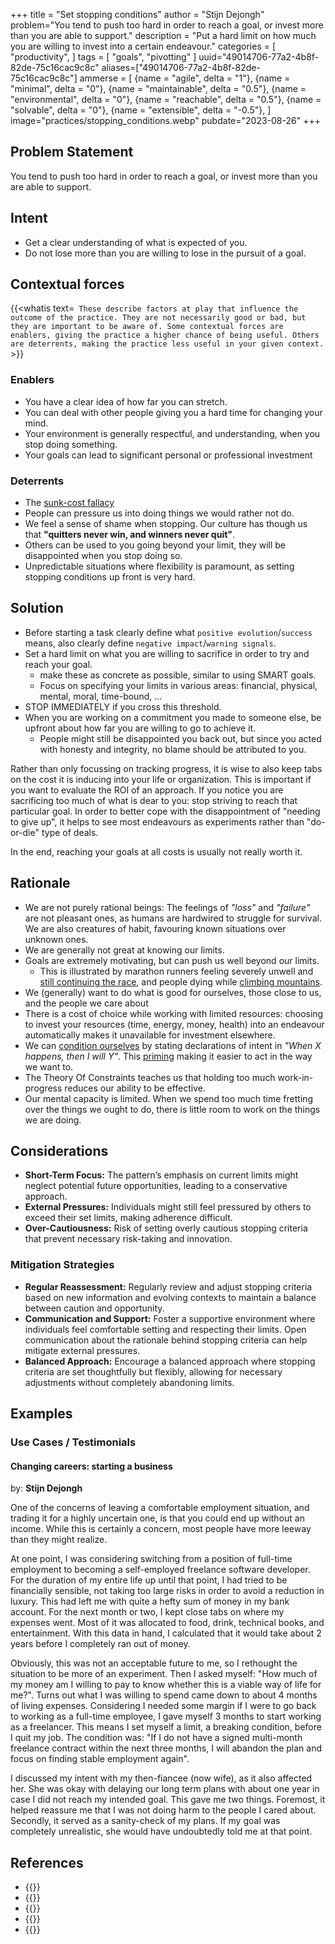 +++
title = "Set stopping conditions"
author = "Stijn Dejongh"
problem="You tend to push too hard in order to reach a goal, or invest more than you are able to support."
description = "Put a hard limit on how much you are willing to invest into a certain endeavour."
categories = [
    "productivity",
]
tags = [
    "goals", "pivotting"
]
uuid="49014706-77a2-4b8f-82de-75c16cac9c8c"
aliases=["49014706-77a2-4b8f-82de-75c16cac9c8c"]
ammerse = [
  {name = "agile", delta = "1"},
  {name = "minimal", delta = "0"},
  {name = "maintainable", delta = "0.5"},
  {name = "environmental", delta = "0"},
  {name = "reachable", delta = "0.5"},
  {name = "solvable", delta = "0"},
  {name = "extensible", delta = "-0.5"},
]
image="practices/stopping_conditions.webp"
pubdate="2023-08-26"
+++

## Problem Statement

You tend to push too hard in order to reach a goal, or invest more than you are able to support.

## Intent

* Get a clear understanding of what is expected of you.
* Do not lose more than you are willing to lose in the pursuit of a goal.

## Contextual forces

{{<whatis text=`
These describe factors at play that influence the outcome of the practice. They are not necessarily good or bad, but they are important to be
aware of. Some contextual forces are enablers, giving the practice a higher chance of being useful. Others are deterrents, making the practice less useful
in your given context.` >}}

### Enablers

* You have a clear idea of how far you can stretch.
* You can deal with other people giving you a hard time for changing your mind.
* Your environment is generally respectful, and understanding, when you stop doing something. 
* Your goals can lead to significant personal or professional investment

### Deterrents

* The [sunk-cost fallacy](glossary/#sunk-cost-fallacy)
* People can pressure us into doing things we would rather not do.
* We feel a sense of shame when stopping. Our culture has though us that __"quitters never win, and winners never quit"__.
* Others can be used to you going beyond your limit, they will be disappointed when you stop doing so.
* Unpredictable situations where flexibility is paramount, as setting stopping conditions up front is very hard.

## Solution

* Before starting a task clearly define what `positive evolution`/`success` means, also clearly define `negative impact`/`warning signals`.
* Set a hard limit on what you are willing to sacrifice in order to try and reach your goal.
    * make these as concrete as possible, similar to using SMART goals.
    * Focus on specifying your limits in various areas: financial, physical, mental, moral, time-bound, ...
* STOP IMMEDIATELY if you cross this threshold.
* When you are working on a commitment you made to someone else, be upfront about how far you are willing to go to achieve it.
    * People might still be disappointed you back out, but since you acted with honesty and integrity, no blame should be attributed to you.

Rather than only focussing on tracking progress, it is wise to also keep tabs on the cost it is inducing into your life or organization.
This is important if you want to evaluate the ROI of an approach. If you notice you are sacrificing too much of what is dear to you: stop striving to reach that particular goal.
In order to better cope with the disappointment of "needing to give up", it helps to see most endeavours as experiments rather than "do-or-die" type of deals.

In the end, reaching your goals at all costs is usually not really worth it.

## Rationale

* We are not purely rational beings: The feelings of _"loss"_ and _"failure"_ are not pleasant ones, as humans are hardwired to struggle
  for survival. We are also creatures of habit, favouring known situations over unknown ones.
* We are generally not great at knowing our limits.
* Goals are extremely motivating, but can push us well beyond our limits.
    * This is illustrated by marathon runners feeling severely unwell and [still continuing the race](https://en.wikipedia.org/wiki/List_of_marathon_fatalities), and people dying while [climbing mountains](https://en.wikipedia.org/wiki/List_of_people_who_died_climbing_Mount_Everest).
* We (generally) want to do what is good for ourselves, those close to us, and the people we care about
* There is a cost of choice while working with limited resources: choosing to invest your resources (time, energy, money, health) into an
  endeavour automatically makes it unavailable for investment elsewhere.
* We can [condition ourselves](https://en.wikipedia.org/wiki/Behaviorism) by stating declarations of intent in _"When X happens, then I will Y"_.
  This [priming](https://en.wikipedia.org/wiki/Response_priming) making it easier to act in the way we want to.
* The Theory Of Constraints teaches us that holding too much work-in-progress reduces our ability to be effective.
* Our mental capacity is limited. When we spend too much time fretting over the things we ought to do, there is little room to work on the things we are doing.

## Considerations

* **Short-Term Focus:** The pattern’s emphasis on current limits might neglect potential future opportunities, leading to a conservative approach.
* **External Pressures:** Individuals might still feel pressured by others to exceed their set limits, making adherence difficult.
* **Over-Cautiousness:** Risk of setting overly cautious stopping criteria that prevent necessary risk-taking and innovation.

### Mitigation Strategies

* **Regular Reassessment:** Regularly review and adjust stopping criteria based on new information and evolving contexts to maintain a balance
  between caution and opportunity.
* **Communication and Support:** Foster a supportive environment where individuals feel comfortable setting and respecting their limits. Open
  communication about the rationale behind stopping criteria can help mitigate external pressures.
* **Balanced Approach:** Encourage a balanced approach where stopping criteria are set thoughtfully but flexibly, allowing for necessary
  adjustments without completely abandoning limits.

## Examples

### Use Cases / Testimonials

#### Changing careers: starting a business

by: __Stijn Dejongh__

One of the concerns of leaving a comfortable employment situation, and trading it for a highly uncertain one, is that you could end up without an income.
While this is certainly a concern, most people have more leeway than they might realize. 

At one point, I was considering switching from a position of full-time employment to becoming a self-employed freelance software developer. 
For the duration of my entire life up until that point, I had tried to be financially sensible, not taking too large risks in order to avoid a reduction in luxury.
This had left me with quite a hefty sum of money in my bank account. For the next month or two, I kept close tabs on where my expenses went. Most of it was allocated to food, drink, technical books, and entertainment. With this data in hand, I calculated that it would take about 2 years before I completely ran out of money.

Obviously, this was not an acceptable future to me, so I rethought the situation to be more of an experiment.
Then I asked myself: "How much of my money am I willing to pay to know whether this is a viable way of life for me?". 
Turns out what I was willing to spend came down to about 4 months of living expenses. 
Considering I needed some margin if I were to go back to working as a full-time employee, I gave myself 3 months to start working as a freelancer.
This means I set myself a limit, a breaking condition, before I quit my job. The condition was: "If I do not have a signed multi-month freelance contract within the next three months, I will abandon the plan and focus on finding stable employment again".

I discussed my intent with my then-fiancee (now wife), as it also affected her. She was okay with delaying our long term plans with about one year in case I did not reach my intended goal.
This gave me two things. Foremost, it helped reassure me that I was not doing harm to the people I cared about. Secondly, it served as a 
sanity-check of my plans. If my goal was completely unrealistic, she would have undoubtedly told me at that point.


## References

* {{<reference author="Various Authors"
  year="2023"
  title="Game Theory"
  site="wikipedia.org"
  link="https://en.wikipedia.org/wiki/Game_theory" >}}
* {{<reference author="Various Authors"
  year="2023"
  title="Pareto efficiency"
  site="wikipedia.org"
  link="https://en.wikipedia.org/wiki/Pareto_efficiency" >}}
* {{<reference author="Various Authors"
  year="2023"
  title="Computer Optimization"
  site="wikipedia.org"
  link="https://en.wikipedia.org/wiki/Program_optimization" >}}
* {{<reference author="McKay B.; McKay K."
  year="2022"
  title="Podcast #840: When to Quit"
  site="artofmanliness.com"
  link="https://www.artofmanliness.com/character/behavior/podcast-840-when-to-quit/" >}}
* {{<reference author="Greenberg, S."
  year="2013"
  title="Why We Overvalue What We No Longer Have: The Psychology of Loss"
  site="spencergreenberg.com"
  link="https://www.spencergreenberg.com/2013/10/why-we-overvalue-the-things-we-lose-the-psychology-of-loss/" >}}
